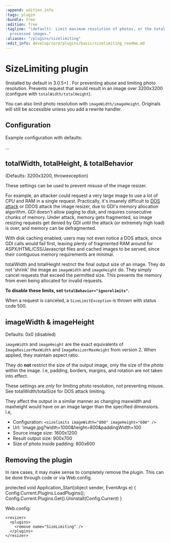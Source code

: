 ```yaml
---
:append: edition_info
:tags: plugin
:bundle: free
:edition: free
:tagline: "(default)- Limit maximum resolution of photos, or the total size of all
  processed images."
:aliases: "/plugins/sizelimiting"
:edit_info: develop/core/plugins/basic/sizelimiting_readme.md
---
```


# SizeLimiting plugin

(Installed by default in 3.0.5+)
.
For preventing abuse and limiting photo resolution. Prevents request that would result in an image over 3200x3200 (configure with `totalWidth/totalHeight`).

You can also limit photo resolution with `imageWidth/imageHeight`. Originals will still be accessible unless you add a rewrite handler.

## Configuration

Example configuration with defaults: 

  <resizer>
    <sizelimits imageWidth="0" imageHeight="0" totalWidth="3200"
                totalHeight="3200" totalBehavior="throwexception" />
    ...
  </resizer>



## totalWidth, totalHeight, & totalBehavior

(Defaults: 3200x3200, throwexception)

These settings can be used to prevent misuse of the image resizer. 

For example, an attacker could request a very large image to use a lot of CPU and RAM in a single request. Practically, it's insanely difficult to [DOS attack](http://en.wikipedia.org/wiki/Denial-of-service_attack) or DDOS attack the image resizer, due to GDI's memory allocation algorithm. GDI doesn't allow paging to disk, and requires consecutive chunks of memory. Under attack, memory gets fragmented, so image resizing requests get denied by GDI until the attack (or extremely high load) is over, and memory can be defragmented. 

With disk caching enabled, users may not even notice a DOS attack, since GDI calls would fail first, leaving plenty of fragmented RAM around for ASPX/HTML/CSS/Javascript files and cached images to be served, since their contiguous memory requirements are minimal.

totalWidth and totalHeight restrict the final output size of an image. They do not 'shrink' the image as `imageWidth` and `imageHeight` do. They simply cancel requests that exceed the permitted size. This prevents the memory from even being allocated for invalid requests.

**To disable these limits, set `totalBehavior="ignorelimits"`.**

When a request is canceled, a `SizeLimitException` is thrown with status code 500.

## imageWidth & imageHeight

Defaults: 0x0 (disabled)

`imageWidth` and `imageHeight` are the exact equivalents of `ImageResizerMaxWidth` and `ImageResizerMaxHeight` from version 2. When applied, they maintain aspect ratio.

They do **not** restrict the size of the output image, only the size of the *photo* within the image. I.e, padding, borders, margins, and rotation are not taken into effect.

These settings are *only* for limiting photo resolution, not preventing misuse. See totalWidth/totalSize for DOS attack limiting.

They affect the output in a similar manner as changing maxwidth and maxheight would have on an image larger than the specified dimensions. I.e, 

* Configuration: `<sizelimits imageWidth="800" imageHeight="600" />`
* Url: 'image.jpg?width=1000&height=800&paddingWidth=100
* Source image size: 1600x1200
* Result output size: 900x700
* Size of photo inside padding: 800x600


## Removing the plugin

In rare cases, it may make sense to completely remove the plugin. This can be done through code or via Web.config.

  protected void Application_Start(object sender, EventArgs e) {
    Config.Current.Plugins.LoadPlugins();
    Config.Current.Plugins.Get<SizeLimiting>().Uninstall(Config.Current) 
  }

Web.config: 

  <?xml version="1.0" encoding="utf-8" ?>
  <configuration>
    <configSections>
      <section name="resizer" type="ImageResizer.ResizerSection,ImageResizer"  requirePermission="false"  />
    </configSections>

    <resizer>
      <plugins>
        <remove name="SizeLimiting" />
      </plugins>
    </resizer>
  </configuration>